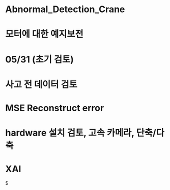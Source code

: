 # Abnormal_Detection_Crane

# 모터에 대한 예지보전

# 05/31 (초기 검토)

# 사고 전 데이터 검토

# MSE Reconstruct error

# hardware 설치 검토, 고속 카메라, 단축/다축

# XAI
$

